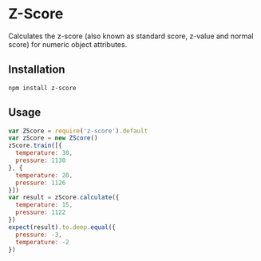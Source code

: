 # Z-Score

Calculates the z-score (also known as standard score, z-value and normal score) for numeric object attributes.

## Installation

```npm install z-score```

## Usage

```javascript
var ZScore = require('z-score').default
var zScore = new ZScore()
zScore.train([{
  temperature: 30,
  pressure: 1130
}, {
  temperature: 20,
  pressure: 1126
}])
var result = zScore.calculate({
  temperature: 15,
  pressure: 1122
})
expect(result).to.deep.equal({ 
  pressure: -3,
  temperature: -2 
})
```